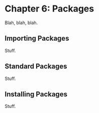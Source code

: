 # Chapter 6: Packages

Blah, blah, blah.

## Importing Packages

Stuff.

## Standard Packages

Stuff.

## Installing Packages

Stuff.



